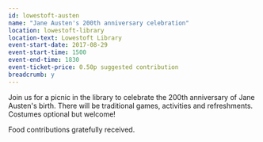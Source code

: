 ```yaml
---
id: lowestoft-austen
name: "Jane Austen's 200th anniversary celebration"
location: lowestoft-library
location-text: Lowestoft Library
event-start-date: 2017-08-29
event-start-time: 1500
event-end-time: 1830
event-ticket-price: 0.50p suggested contribution
breadcrumb: y
---
```


Join us for a picnic in the library to celebrate the 200th anniversary of Jane Austen's birth. There will be traditional games, activities and refreshments. Costumes optional but welcome!

Food contributions gratefully received.
